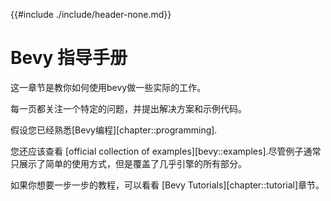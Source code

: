 {{#include ./include/header-none.md}}

# Bevy 指导手册

这一章节是教你如何使用bevy做一些实际的工作。

每一页都关注一个特定的问题，并提出解决方案和示例代码。


假设您已经熟悉[Bevy编程][chapter::programming].

您还应该查看 [official collection of examples][bevy::examples].尽管例子通常只展示了简单的使用方式，但是覆盖了几乎引擎的所有部分。

如果你想要一步一步的教程，可以看看 [Bevy Tutorials][chapter::tutorial]章节。
